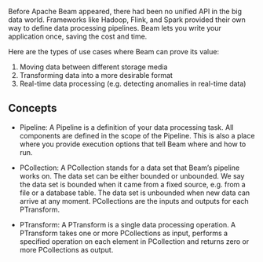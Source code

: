 Before Apache Beam appeared, there had been no unified API in the big data world. Frameworks like Hadoop, Flink, and Spark provided their own way to define data processing pipelines. Beam lets you write your application once, saving the cost and time.

Here are the types of use cases where Beam can prove its value:

1. Moving data between different storage media
2. Transforming data into a more desirable format
3. Real-time data processing (e.g. detecting anomalies in real-time data)

## Concepts

- Pipeline: A Pipeline is a definition of your data processing task. All components are defined in the scope of the Pipeline. This is also a place where you provide execution options that tell Beam where and how to run.

- PCollection: A PCollection stands for a data set that Beam’s pipeline works on. The data set can be either bounded or unbounded. We say the data set is bounded when it came from a fixed source, e.g. from a file or a database table. The data set is unbounded when new data can arrive at any moment. PCollections are the inputs and outputs for each PTransform.

- PTransform: A PTransform is a single data processing operation. A PTransform takes one or more PCollections as input, performs a specified operation on each element in PCollection and returns zero or more PCollections as output.